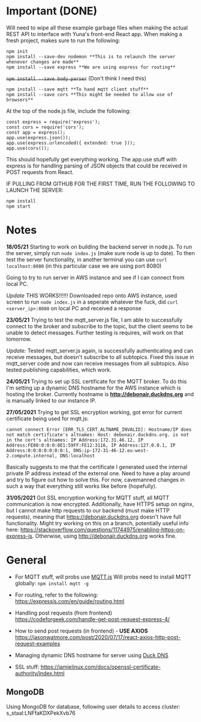 Important (DONE)
=========
Will need to wipe all these example garbage files when making the actual REST API to interface with Yuna's front-end React app. When making a fresh project, makes sure to run the following:
```
npm init
npm install --save-dev nodemon **This is to relaunch the server whenever changes are made**
npm install --save express **We are using express for routing**
```
<del>`npm install --save body-parser`</del> (Don't think I need this)
```
npm install --save mqtt **To hand mqtt client stuff**
npm install --save cors **This might be needed to allow use of browsers**
```

At the top of the node.js file, include the following:
```
const express = require('express');
const cors = require('cors');
const app = express();
app.use(express.json());
app.use(express.urlencoded({ extended: true }));
app.use(cors());
```
This should hopefully get everything working.
The app.use stuff with express is for handling parsing of JSON objects that could be received in POST requests from React.

IF PULLING FROM GITHUB FOR THE FIRST TIME, RUN THE FOLLOWING TO LAUNCH THE SERVER:
```
npm install
npm start
```

Notes
=====
**18/05/21**
Starting to work on building the backend server in node.js.
To run the server, simply run `node index.js` (make sure node is up to date).
To then test the server functionality, in another terminal you can use `curl localhost:8080` (in this particular case we are using port 8080)

Going to try to run server in AWS instance and see if I can connect from local PC.

*Update* THIS WORKS!!!!!!
Downloaded repo onto AWS instance, used screen to run `node index.js` in a seperate whatever the fuck, did `curl <server_ip>:8080` on local PC and received a response

**23/05/21**
Trying to test the mqtt_server.js file, I am able to successfully connect to the broker and subscribe to the topic, but the client seems to be unable to detect messages. Further testing is requires, will work on that tomorrow.

*Update:*
Tested mqtt_server.js again, is successfully authenticating and can receive messages, but doesn't subscribe to all subtopics. Fixed this issue in mqtt_server code and now can receive messages from all subtopics. Also tested publishing capabilities, which work.

**24/05/21**
Trying to set up SSL certificate for the MQTT broker. To do this I'm setting up a dynamic DNS hostname for the AWS instance which is hosting the broker. Currently hostname is **http://debonair.duckdns.org** and is manually linked to our instance IP.

**27/05/2021**
Trying to get SSL encryption working, got error for current certificate being used for mqtt.js:
```
cannot connect Error [ERR_TLS_CERT_ALTNAME_INVALID]: Hostname/IP does not match certificate's altnames: Host: debonair.duckdns.org. is not in the cert's altnames: IP Address:172.31.46.12, IP Address:FE80:0:0:0:8E1:59FF:FE12:3116, IP Address:127.0.0.1, IP Address:0:0:0:0:0:0:0:1, DNS:ip-172-31-46-12.eu-west-2.compute.internal, DNS:localhost
```
Basically suggests to me that the certificate I generated used the internal private IP address instead of the external one. Need to have a play around and try to figure out how to solve this. For now, cavemanned changes in such a way that everything still works like before (hopefully).

**31/05/2021**
Got SSL encryption working for MQTT stuff, all MQTT communication is now encrypted. Additionally, have HTTPS setup on nginx, but I cannot make http requests to our backend (must make HTTP requests), meaning that https://debonair.duckdns.org doesn't have full functionality. Might try working on this on a branch, potentially useful info here: https://stackoverflow.com/questions/11744975/enabling-https-on-express-js. Otherwise, using http://debonair.duckdns.org works fine.

General
=======
- For MQTT stuff, will probs use [MQTT.js](https://www.npmjs.com/package/mqtt#api)
Will probs need to install MQTT globally: `npm install mqtt -g`

- For routing, refer to the following: https://expressjs.com/en/guide/routing.html

- Handling post requests (from frontend)
https://codeforgeek.com/handle-get-post-request-express-4/

- How to send post requests (in frontend) - **USE AXIOS**
https://jasonwatmore.com/post/2020/07/17/react-axios-http-post-request-examples

- Managing dynamic DNS hostname for server using [Duck DNS](https://www.duckdns.org/)

- SSL stuff: https://jamielinux.com/docs/openssl-certificate-authority/index.html

MongoDB
-------
Using MongoDB for database, following user details to access cluster:
s_staal:LNFfaKDXPekXvb76
